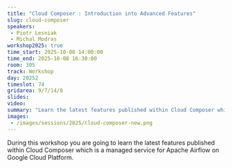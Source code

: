 ```yaml
---
title: "Cloud Composer : Introduction into Advanced Features"
slug: cloud-composer
speakers:
 - Piotr Lesniak
 - Michal Modras
workshop2025: true
time_start: 2025-10-08 14:00:00
time_end: 2025-10-08 16:30:00
room: 305
track: Workshop
day: 20252
timeslot: 74
gridarea: 9/7/14/8
slides:
video:
summary: "Learn the latest features published within Cloud Composer which is a managed service for Apache Airflow on Google Cloud Platform."
images:
 - /images/sessions/2025/cloud-composer-new.png
---
```


During this workshop you are going to learn the latest features published within Cloud Composer which is a managed service for Apache Airflow on Google Cloud Platform.